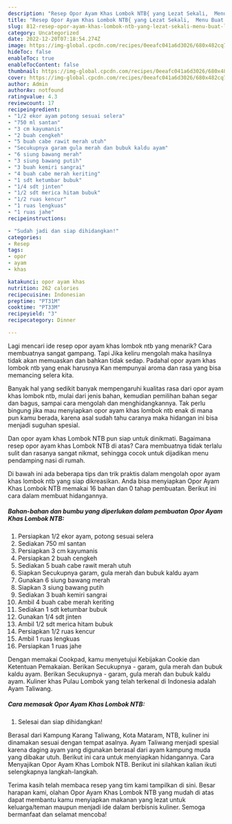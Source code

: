 ```yaml
---
description: "Resep Opor Ayam Khas Lombok NTB{ yang Lezat Sekali,  Menu Buat lebaran"
title: "Resep Opor Ayam Khas Lombok NTB{ yang Lezat Sekali,  Menu Buat lebaran"
slug: 812-resep-opor-ayam-khas-lombok-ntb-yang-lezat-sekali-menu-buat-lebaran
category: Uncategorized
date: 2022-12-20T07:18:54.274Z
image: https://img-global.cpcdn.com/recipes/0eeafc041a6d3026/680x482cq70/opor-ayam-khas-lombok-ntb-foto-resep-utama.jpg
hideToc: false
enableToc: true
enableTocContent: false
thumbnail: https://img-global.cpcdn.com/recipes/0eeafc041a6d3026/680x482cq70/opor-ayam-khas-lombok-ntb-foto-resep-utama.jpg
cover: https://img-global.cpcdn.com/recipes/0eeafc041a6d3026/680x482cq70/opor-ayam-khas-lombok-ntb-foto-resep-utama.jpg
author: Admin
authorAv: notfound
ratingvalue: 4.3
reviewcount: 17
recipeingredient:
- "1/2 ekor ayam potong sesuai selera"
- "750 ml santan"
- "3 cm kayumanis"
- "2 buah cengkeh"
- "5 buah cabe rawit merah utuh"
- "Secukupnya garam gula merah dan bubuk kaldu ayam"
- "6 siung bawang merah"
- "3 siung bawang putih"
- "3 buah kemiri sangrai"
- "4 buah cabe merah keriting"
- "1 sdt ketumbar bubuk"
- "1/4 sdt jinten"
- "1/2 sdt merica hitam bubuk"
- "1/2 ruas kencur"
- "1 ruas lengkuas"
- "1 ruas jahe"
recipeinstructions:

- "Sudah jadi dan siap dihidangkan!"
categories:
- Resep
tags:
- opor
- ayam
- khas

katakunci: opor ayam khas 
nutrition: 262 calories
recipecuisine: Indonesian
preptime: "PT31M"
cooktime: "PT33M"
recipeyield: "3"
recipecategory: Dinner

---
```



Lagi mencari ide resep opor ayam khas lombok ntb yang menarik? Cara membuatnya sangat gampang. Tapi Jika keliru mengolah maka hasilnya tidak akan memuaskan dan bahkan tidak sedap. Padahal opor ayam khas lombok ntb yang enak harusnya Kan mempunyai aroma dan rasa yang bisa memancing selera kita.


Banyak hal yang sedikit banyak mempengaruhi kualitas rasa dari opor ayam khas lombok ntb, mulai dari jenis bahan, kemudian pemilihan bahan segar dan bagus, sampai cara mengolah dan menghidangkannya. Tak perlu bingung jika mau menyiapkan opor ayam khas lombok ntb enak di mana pun kamu berada, karena asal sudah tahu caranya maka hidangan ini bisa menjadi suguhan spesial.

Dan opor ayam khas Lombok NTB pun siap untuk dinikmati. Bagaimana resep opor ayam khas Lombok NTB di atas? Cara membuatnya tidak terlalu sulit dan rasanya sangat nikmat, sehingga cocok untuk dijadikan menu pendamping nasi di rumah.


Di bawah ini ada beberapa tips dan trik praktis dalam mengolah opor ayam khas lombok ntb yang siap dikreasikan. Anda bisa menyiapkan Opor Ayam Khas Lombok NTB memakai 16 bahan dan 0 tahap pembuatan. Berikut ini cara dalam membuat hidangannya.

<!--inarticleads1-->

##### Bahan-bahan dan bumbu yang diperlukan dalam pembuatan Opor Ayam Khas Lombok NTB:

1. Persiapkan 1/2 ekor ayam, potong sesuai selera
1. Sediakan 750 ml santan
1. Persiapkan 3 cm kayumanis
1. Persiapkan 2 buah cengkeh
1. Sediakan 5 buah cabe rawit merah utuh
1. Siapkan Secukupnya garam, gula merah dan bubuk kaldu ayam
1. Gunakan 6 siung bawang merah
1. Siapkan 3 siung bawang putih
1. Sediakan 3 buah kemiri sangrai
1. Ambil 4 buah cabe merah keriting
1. Sediakan 1 sdt ketumbar bubuk
1. Gunakan 1/4 sdt jinten
1. Ambil 1/2 sdt merica hitam bubuk
1. Persiapkan 1/2 ruas kencur
1. Ambil 1 ruas lengkuas
1. Persiapkan 1 ruas jahe


Dengan memakai Cookpad, kamu menyetujui Kebijakan Cookie dan Ketentuan Pemakaian. Berikan Secukupnya - garam, gula merah dan bubuk kaldu ayam. Berikan Secukupnya - garam, gula merah dan bubuk kaldu ayam. Kuliner khas Pulau Lombok yang telah terkenal di Indonesia adalah Ayam Taliwang. 

<!--inarticleads2-->

##### Cara memasak Opor Ayam Khas Lombok NTB:


1. Selesai dan siap dihidangkan!

Berasal dari Kampung Karang Taliwang, Kota Mataram, NTB, kuliner ini dinamakan sesuai dengan tempat asalnya. Ayam Taliwang menjadi spesial karena daging ayam yang digunakan berasal dari ayam kampung muda yang dibakar utuh. Berikut ini cara untuk menyiapkan hidangannya. Cara Menyajikan Opor Ayam Khas Lombok NTB. Berikut ini silahkan kalian ikuti selengkapnya langkah-langkah. 

Terima kasih telah membaca resep yang tim kami tampilkan di sini. Besar harapan kami, olahan Opor Ayam Khas Lombok NTB yang mudah di atas dapat membantu kamu menyiapkan makanan yang lezat untuk keluarga/teman maupun menjadi ide dalam berbisnis kuliner. Semoga bermanfaat dan selamat mencoba!
